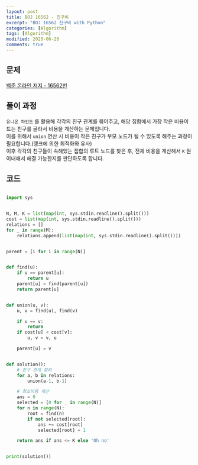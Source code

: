 ```yaml
---
layout: post
title: BOJ 16562 - 친구비
excerpt: "BOJ 16562 친구비 with Python"
categories: [Algorithm]
tags: [Algorithm]
modified: 2020-06-20
comments: true
---
```


## 문제
[백준 온라인 저지 - 16562번](https://www.acmicpc.net/problem/16562)

## 풀이 과정
`유니온 파인드` 를 활용해 각각의 친구 관계를 묶어주고, 해당 집합에서 가장 작은 비용이 드는 친구를 골라서 비용을 계산하는 문제입니다.<br>
이를 위해서 `union` 연산 시 비용이 작은 친구가 부모 노드가 될 수 있도록 해주는 과정이 필요합니다.(랭크에 의한 최적화와 유사) <br>
이후 각각의 친구들이 속해있는 집합의 루트 노드를 찾은 후, 전체 비용을 계산해서 `K` 원 이내애서 해결 가능한지를 판단하도록 합니다. <br>


## 코드

~~~ python

import sys


N, M, K = list(map(int, sys.stdin.readline().split()))
cost = list(map(int, sys.stdin.readline().split()))
relations = []
for _ in range(M):
    relations.append(list(map(int, sys.stdin.readline().split())))


parent = [i for i in range(N)]


def find(u):
    if u == parent[u]:
        return u
    parent[u] = find(parent[u])
    return parent[u]


def union(u, v):
    u, v = find(u), find(v)

    if u == v:
        return
    if cost[u] < cost[v]:
        u, v = v, u

    parent[u] = v


def solution():
    # 친구 관계 정리
    for a, b in relations:
        union(a-1, b-1)

    # 최소비용 계산
    ans = 0
    selected = [0 for _ in range(N)]
    for n in range(N):
        root = find(n)
        if not selected[root]:
            ans += cost[root]
            selected[root] = 1

    return ans if ans <= K else 'Oh no'


print(solution())

~~~